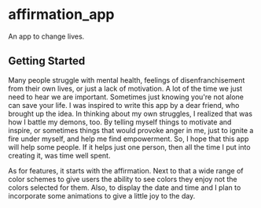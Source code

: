 # affirmation_app

An app to change lives.

## Getting Started

Many people struggle with mental health, feelings of disenfranchisement from their own lives, or just a lack of motivation. A lot of the time we just need to hear we are important. Sometimes just knowing you're not alone can save your life. I was inspired to write this app by a dear friend, who brought up the idea. In thinking about my own struggles, I realized that was how I battle my demons, too. By telling myself things to motivate and inspire, or sometimes things that would provoke anger in me, just to ignite a fire under myself, and help me find empowerment. So, I hope that this app will help some people. If it helps just one person, then all the time I put into creating it, was time well spent.

As for features, it starts with the affirmation. Next to that a wide range of color schemes to give users the ability to see colors they enjoy not the colors selected for them. Also, to display the date and time and I plan to incorporate some animations to give a little joy to the day.
